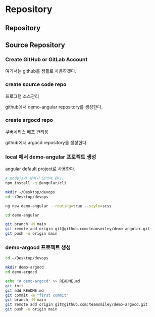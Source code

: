 # Repository

## Repository

## Source Repository

### Create GitHub or GitLab Account

여기서는 github를 샘플로 사용하겟다.

### create source code repo

프로그램 소스관리

github에서 demo-angular repository를 생성한다.

### create argocd repo

쿠버네티스 배포 관리용

github에서 argocd repository를 생성한다.

### local 에서 demo-angular 프로젝트 생성

angular default project로 사용한다.

```bash
# nodejs가 설치되 있어야 한다.
npm install -g @angular/cli

mkdir ~/Desktop/devops
cd ~/Desktop/devops

ng new demo-angular --routing=true --style=scss

cd demo-angular

git branch -M main
git remote add origin git@github.com:teamsmiley/demo-angular.git
git push -u origin main
```

### demo-argocd 프로젝트 생성

```bash
cd ~/Desktop/devops

mkdir demo-argocd
cd demo-argocd

echo "# demo-argocd" >> README.md
git init
git add README.md
git commit -m "first commit"
git branch -M main
git remote add origin git@github.com:teamsmiley/demo-argocd.git
git push -u origin main
```


